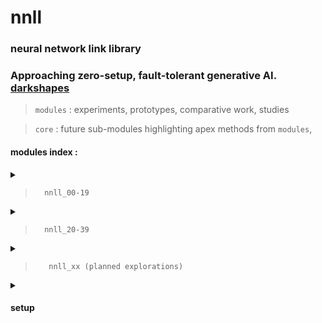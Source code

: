 # nnll

### neural network link library

### Approaching zero-setup, fault-tolerant generative AI. [darkshapes](https://github.com/darkshapes/)

> `modules` : experiments, prototypes, comparative work, studies

> `core` : future sub-modules highlighting apex methods from `modules`,


#### modules index :

<details><summary>

> `  nnll_00-19`
</summary>

> [nnll 00 - lambda-condensed nested dict traversal](https://github.com/darkshapes/nnll/blob/main/modules/nnll_00/src.py#L29)<br>
> [nnll 01 - lambda-condensed nested dict traversal:](https://github.com/darkshapes/nnll/blob/main/modules/nnll_01/src.py#L8)<br>
> [nnll 02 - recursive nested dict crawl](https://github.com/darkshapes/nnll/blob/main/modules/nnll_02/src.py#L76)<br>
> [nnll 03 - basic nested dict comparison](https://github.com/darkshapes/nnll/blob/main/modules/nnll_03/src.py#L19)<br>
> [nnll 04* - loading safetensors comparative analysis](https://github.com/darkshapes/nnll/blob/main/modules/nnll_04/src.py#L5)<br>
> [nnll 05* - loading gguf comparative analysis](https://github.com/darkshapes/nnll/blob/main/modules/nnll_05/src.py#L2)<br>
> [nnll 06 - dict crawler](https://github.com/darkshapes/nnll/blob/main/modules/nnll_06/src.py#L14)<br>
> [nnll 07 - nn class/type id system](https://github.com/darkshapes/nnll/blob/main/modules/nnll_07/src.py#L2)<br>
> [nnll 08 - seed methods](https://github.com/darkshapes/nnll/blob/main/modules/nnll_08/src.py#L2)<br>
> [nnll 09 - token encoder type 1](https://github.com/darkshapes/nnll/modules/nnll_09/src.py#L12)<br>
> [nnll 10 - minimal diffusers sdxl inference (incomplete)](https://github.com/darkshapes/nnll/blob/main/modules/nnll_10/src.py#L15)<br>
> [nnll 11 - pipe constructor](https://github.com/darkshapes/nnll/blob/main/modules/nnll_11/src.py#L93)<br>
> [nnll 12 - iterative text encoder initialization (incomplete)](https://github.com/darkshapes/nnll/blob/main/modules/nnll_12/src.py#L5)<br>
> [nnll 13 - system capability agent (incomplete)](https://github.com/darkshapes/nnll/blob/main/modules/nnll_13/src.py#L1)<br>
> [nnll 14 - iterative gpu counter](https://github.com/darkshapes/nnll/blob/main/modules/nnll_14/src.py#L7)<br>
> [nnll 15 - dynamic iterative gpu counter (incomplete)](https://github.com/darkshapes/nnll/blob/main/modules/nnll_15/src.py#L24)<br>
> [nnll 16 - scalable, modular gpu device class system (incomplete)](https://github.com/darkshapes/nnll/blob/main/modules/nnll_16/src.py#L6)<br>
> [nnll 17 - example device classes for nll_16 (incomplete)](https://github.com/darkshapes/nnll/blob/main/modules/nnll_17/src.py#L4)<br>
> [nnll 18 - alternate token encoder for extra prompt length](https://github.com/darkshapes/nnll/blob/main/modules/nnll_18/src.py#L5)<br>
> [nnll 19 - study of `spandrel`](https://github.com/darkshapes/nnll/blob/main/modules/nnll_19/study.py#L5)<br>

</details>

<details><summary>

> `  nnll_20-39`

</summary>

> [nnll 20 - minimal diffusers flux inference (incomplete)](https://github.com/darkshapes/nnll/blob/main/modules/nnll_20/src.py#L8)<br>
> [nnll 21 - minimal symlink routine](https://github.com/darkshapes/nnll/blob/main/modules/nnll_21/src.py#L5)<br>
> [nnll 22* - diffusers symlink routine(nnll 19, 21)](https://github.com/darkshapes/nnll/blob/main/modules/nnll_22/src.py#L5)<br>
> [nnll 23* - dynamic module constructor (nnll 11, 12, 14, 15, 16)](https://github.com/darkshapes/nnll/blob/main/modules/nnll_23/src.py#L5)<br>
> [nnll_24* - nested dictionary criteria match (nnll 02, 03, 06)](https://github.com/darkshapes/nnll/blob/main/modules/nnll_24/src.py#L5)

</details>

<details><summary>

> `   nnll_xx (planned explorations)`

</summary>

> [nnll xx - token encoder type 3]<br>
> [nnll xx - prototype token sculptor revisiting nnll 08]<br>
> [nnll xx - alternate methods of torch.no_grad inference]<br>
> [nnll xx - modular variable autoencoder component]<br>
> [nnll xx - output image formatting]<br>
> [nnll xx - metadata encoding method 1/comparison]<br>
> [nnll xx - self-embedding hash/snapshots]<br>
> ...

</details>


<details><summary>

#### setup

</summary>

###### create virtual environment
> ```
> py -3.12 -m venv .venv_nnll
> ``` -->

###### activate (windows)
> ```
> Set-ExecutionPolicy Bypass -Scope Process -Force; .venv_nnll\Scripts\Activate.ps1
> ```

###### activate( linux | macos)
> ```
> .venv_nnll\bin\activate
> ```

###### upgrade pip
> ```
> python -m pip install --upgrade pip
> ```

###### install torch (nvidia/cuda device)
> ```
> pip install torch==2.3.1+cu121 torchvision torchaudio xformers --index-url https://download.pytorch.org/whl/cu121
> ```

###### install torch (apple/mps device)
> ```
> pip install torch torchvision torchaudio xformers flash-attn
> ```

###### clone repo
> ```
> git clone https://github.com/darkshapes/mull.git
> ```

###### add environment variables (windows)
>
> $env:HF_HUB_OFFLINE = "True"; $env:DISABLE_TELEMETRY = "YES"; $env:GIT_LFS_SKIP_SMUDGE = "1"
>

###### add environment variables (linux/macos)
>
> export HF_HUB_OFFLINE=True && export DISABLE_TELEMETRY=YES && export GIT_LFS_SKIP_SMUDGE=1
>

##### clone metadata
> ```
> git clone https://huggingface.co/exdysa/metadata nnll/metadata
> ```

</details>